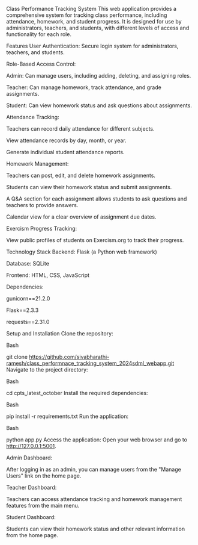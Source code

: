 Class Performance Tracking System
This web application provides a comprehensive system for tracking class performance, including attendance, homework, and student progress. It is designed for use by administrators, teachers, and students, with different levels of access and functionality for each role.

Features
User Authentication: Secure login system for administrators, teachers, and students.

Role-Based Access Control:

Admin: Can manage users, including adding, deleting, and assigning roles.

Teacher: Can manage homework, track attendance, and grade assignments.

Student: Can view homework status and ask questions about assignments.

Attendance Tracking:

Teachers can record daily attendance for different subjects.

View attendance records by day, month, or year.

Generate individual student attendance reports.

Homework Management:

Teachers can post, edit, and delete homework assignments.

Students can view their homework status and submit assignments.

A Q&A section for each assignment allows students to ask questions and teachers to provide answers.

Calendar view for a clear overview of assignment due dates.

Exercism Progress Tracking:

View public profiles of students on Exercism.org to track their progress.

Technology Stack
Backend: Flask (a Python web framework)

Database: SQLite

Frontend: HTML, CSS, JavaScript

Dependencies:

gunicorn==21.2.0

Flask==2.3.3

requests==2.31.0

Setup and Installation
Clone the repository:

Bash

git clone https://github.com/sivabharathi-ramesh/class_performnace_tracking_system_2024sdml_webapp.git
Navigate to the project directory:

Bash

cd cpts_latest_october
Install the required dependencies:

Bash

pip install -r requirements.txt
Run the application:

Bash

python app.py
Access the application:
Open your web browser and go to http://127.0.0.1:5001.


Admin Dashboard:

After logging in as an admin, you can manage users from the "Manage Users" link on the home page.

Teacher Dashboard:

Teachers can access attendance tracking and homework management features from the main menu.

Student Dashboard:

Students can view their homework status and other relevant information from the home page.







